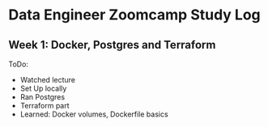 # Data Engineer Zoomcamp Study Log

## Week 1: Docker, Postgres and Terraform
ToDo:
- Watched lecture
- Set Up locally
- Ran Postgres
- Terraform part
- Learned: Docker volumes, Dockerfile basics